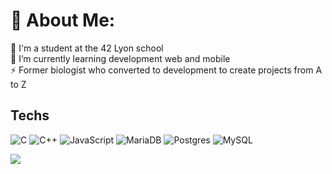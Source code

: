 # 💫 About Me:
🔭 I'm a student at the 42 Lyon school<br>🌱 I’m currently learning development web and mobile<br>⚡ Former biologist who converted to development to create projects from A to Z

## Techs 
![C](https://img.shields.io/badge/c-%2300599C.svg?style=flat&logo=c&logoColor=white) ![C++](https://img.shields.io/badge/c++-%2300599C.svg?style=flat&logo=c%2B%2B&logoColor=white) ![JavaScript](https://img.shields.io/badge/javascript-%23323330.svg?style=flat&logo=javascript&logoColor=%23F7DF1E) ![MariaDB](https://img.shields.io/badge/MariaDB-003545?style=flat&logo=mariadb&logoColor=white) ![Postgres](https://img.shields.io/badge/postgres-%23316192.svg?style=flat&logo=postgresql&logoColor=white) ![MySQL](https://img.shields.io/badge/mysql-%2300000f.svg?style=flat&logo=mysql&logoColor=white)

![](https://github-readme-stats.vercel.app/api/top-langs/?username=Ismerie&theme=dark&hide_border=false&include_all_commits=true&count_private=true&layout=compact)
